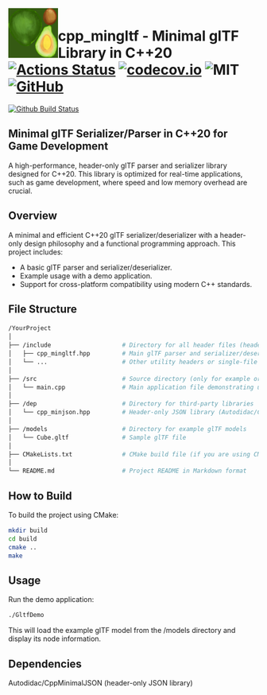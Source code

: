 <img align="left" src="models/Avocado_baseColor.png" width="100px"/>

# cpp_mingltf - Minimal glTF Library in C++20 [![Actions Status](https://github.com/Autodidac/cpp_mingltf/workflows/build/badge.svg)](https://github.com/Autodidac/cpp_mingltf/actions) [![codecov.io](https://codecov.io/github/Autodidac/cpp_mingltf/coverage.svg?branch=master)](https://codecov.io/github/Autodidac/cpp_mingltf?branch=master) ![MIT](https://img.shields.io/badge/license-MIT-blue.svg) [![GitHub](https://img.shields.io/badge/repo-github-green.svg)](https://github.com/Autodidac/cpp_mingltf)


[![Github Build Status](https://github.com/Autodidac/cpp_mingltf/workflows/Build/badge.svg)](https://github.com/Autodidac/cpp_mingltf/actions)

## Minimal glTF Serializer/Parser in C++20 for Game Development

A high-performance, header-only glTF parser and serializer library designed for C++20. This library is optimized for real-time applications, such as game development, where speed and low memory overhead are crucial.

## Overview

A minimal and efficient C++20 glTF serializer/deserializer with a header-only design philosophy and a functional programming approach. This project includes:

- A basic glTF parser and serializer/deserializer.
- Example usage with a demo application.
- Support for cross-platform compatibility using modern C++ standards.

## File Structure

```bash
/YourProject
│
├── /include                    # Directory for all header files (header-only library code)
│   ├── cpp_mingltf.hpp         # Main glTF parser and serializer/deserializer header
│   └── ...                     # Other utility headers or single-file libraries 
│
├── /src                        # Source directory (only for example or demo applications)
│   └── main.cpp                # Main application file demonstrating usage
│
├── /dep                        # Directory for third-party libraries
│   └── cpp_minjson.hpp         # Header-only JSON library (Autodidac/CppMinimalJSON)
│
├── /models                     # Directory for example glTF models
│   └── Cube.gltf               # Sample glTF file
│
├── CMakeLists.txt              # CMake build file (if you are using CMake for your project)
│
└── README.md                   # Project README in Markdown format
```

## How to Build

To build the project using CMake:

```bash
mkdir build
cd build
cmake ..
make
```

## Usage
Run the demo application:
```bash
./GltfDemo
```

This will load the example glTF model from the /models directory and display its node information.

## Dependencies
Autodidac/CppMinimalJSON (header-only JSON library)
